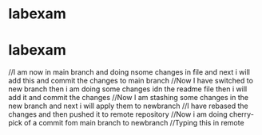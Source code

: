 # labexam
# labexam
//I am now in main branch and doing nsome changes in file and next i will add this and commit the changes to main branch
//Now I have switched to new branch then i am doing some changes idn the readme file then i will add it and commit the changes
//Now I am stashing some changes in the new branch and next i will apply them to newbranch
//I have rebased the changes and then pushed it to remote repository
//Now i am doing cherry-pick of a commit fom main branch to newbranch
//Typing this in remote
